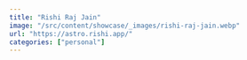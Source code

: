 ```yaml
---
title: "Rishi Raj Jain"
image: "/src/content/showcase/_images/rishi-raj-jain.webp"
url: "https://astro.rishi.app/"
categories: ["personal"]
---
```

